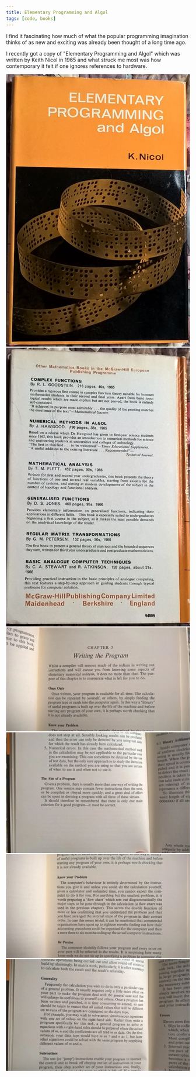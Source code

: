 ```yaml
---
title: Elementary Programming and Algol
tags: [code, books]
---
```


I find it fascinating how much of what the popular programming imagination thinks of as new and exciting was already been thought of a long time ago.

I recently got a copy of "Elementary Programming and Algol" which was written by Keith Nicol in 1965 and what struck me most was
how contemporary it felt if one ignores references to hardware.

<img src="/img/posts/elementary-programming-and-algol/cover.webp" alt="cover" class="u-max-full-width" />

<img src="/img/posts/elementary-programming-and-algol/back.webp" alt="back cover" class="u-max-full-width" />

<img src="/img/posts/elementary-programming-and-algol/writing-the-program.webp" alt="writing the program" class="u-max-full-width" />

<img src="/img/posts/elementary-programming-and-algol/the-aim-of-a-program.webp" alt="aim of a program" class="u-max-full-width" />

<img src="/img/posts/elementary-programming-and-algol/know-your-problem.webp" alt="know your problem" class="u-max-full-width" />

<img src="/img/posts/elementary-programming-and-algol/on-generality.webp" alt="on generality" class="u-max-full-width" />

